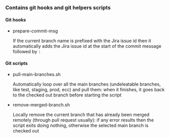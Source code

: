 ### Contains git hooks and git helpers scripts

#### Git hooks

- prepare-commit-msg
    
    If the current branch name is prefixed with the Jira issue id then it automatically adds the Jira issue id at the start of the commit message followed by `:`

#### Git scripts

- pull-main-branches.sh

    Automatically loop over all the main branches (undeleatable branches, like test, staging, prod, ecc) and pull them: when it finishes, it goes back to the checked out branch before starting the script

- remove-merged-branch.sh

    Locally remove the current branch that has already been merged remotely (through pull request usually): if any error results then the script exits doing nothing, otherwise the selected main branch is checked out
